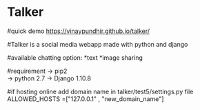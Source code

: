 # Talker

#quick demo
 https://vinaypundhir.github.io/talker/



#Talker is a social media webapp made with python and django

#available chatting option:
 *text
 *image sharing

#requirement
-> pip2        
-> python 2.7 
-> Django 1.10.8

#if hosting online add domain name in  talker/test5/settings.py file 
 ALLOWED_HOSTS =["127.0.0.1" , "new_domain_name"]  
